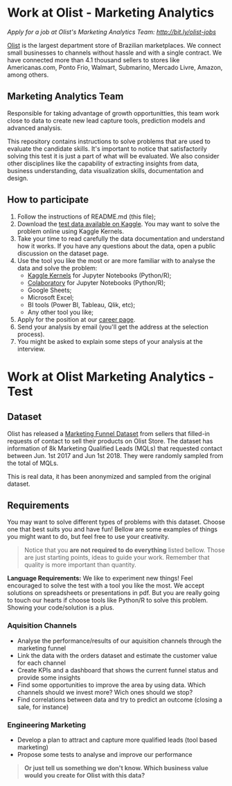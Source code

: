# Work at Olist - Marketing Analytics
*Apply for a job at Olist's Marketing Analytics Team: http://bit.ly/olist-jobs*

[Olist](https://olist.com/) is the largest department store of Brazilian marketplaces. We connect small businesses to channels without hassle and with a single contract. We have connected more than 4.1 thousand sellers to stores like Americanas.com, Ponto Frio, Walmart, Submarino, Mercado Livre, Amazon, among others.

## Marketing Analytics Team
Responsible for taking advantage of growth opportunitties, this team work close to data to create new lead capture tools, prediction models and advanced analysis.

This repository contains instructions to solve problems that are used to evaluate the candidate skills. It's important to notice that satisfactorily solving this test it is just a part of what will be evaluated. We also consider other disciplines like the capability of extracting insights from data, business understanding, data visualization skills, documentation and design.

## How to participate

1. Follow the instructions of README.md (this file);
2. Download the [test data available on Kaggle](https://www.kaggle.com/olistbr/marketing-funnel-olist/home). You may want to solve the problem online using Kaggle Kernels. 
3. Take your time to read carefully the data documentation and understand how it works. If you have any questions about the data, open a public discussion on the dataset page. 
4. Use the tool you like the most or are more familiar with to analyse the data and solve the problem:
   * [Kaggle Kernels](https://www.kaggle.com/kernels) for Jupyter Notebooks (Python/R);
   * [Colaboratory](https://colab.research.google.com) for Jupyter Notebooks (Python/R);
   * Google Sheets;
   * Microsoft Excel;
   * BI tools (Power BI, Tableau, Qlik, etc);
   * Any other tool you like;
5. Apply for the position at our [career page](https://www.99jobs.com/olist).
6. Send your analysis by email (you'll get the address at the selection process).
7. You might be asked to explain some steps of your analysis at the interview.

# Work at Olist Marketing Analytics - Test
## Dataset
Olist has released a [Marketing Funnel Dataset](https://www.kaggle.com/olistbr/marketing-funnel-olist/home) from sellers that filled-in requests of contact to sell their products on Olist Store. The dataset has information of 8k Marketing Qualified Leads (MQLs) that requested contact between Jun. 1st 2017 and Jun 1st 2018. They were randomly sampled from the total of MQLs.

This is real data, it has been anonymized and sampled from the original dataset.

## Requirements
You may want to solve different types of problems with this dataset. Choose one that best suits you and have fun! Bellow are some examples of things you might want to do, but feel free to use your creativity.

> Notice that you **are not required to do everything** listed bellow. Those are just starting points, ideas to guide your work. Remember that quality is more important than quantity.

**Language Requirements:** We like to experiment new things! Feel encouraged to solve the test with a tool you like the most. We accept solutions on spreadsheets or presentations in pdf. But you are really going to touch our hearts if choose tools like Python/R to solve this problem. Showing your code/solution is a plus.

### Aquisition Channels
* Analyse the performance/results of our aquisition channels through the marketing funnel
* Link the data with the orders dataset and estimate the customer value for each channel
* Create KPIs and a dashboard that shows the current funnel status and provide some insights
* Find some opportunities to improve the area by using data. Which channels should we invest more? Wich ones should we stop?
* Find correlations between data and try to predict an outcome (closing a sale, for instance)

### Engineering Marketing
* Develop a plan to attract and capture more qualified leads (tool based marketing)
* Propose some tests to analyse and improve our performance

> **Or just tell us something we don't know. Which business value would you create for Olist with this data?**

